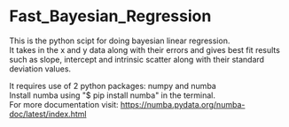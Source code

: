 # Fast_Bayesian_Regression

This is the python scipt for doing bayesian linear regression.<br />
It takes in the x and y data along with their errors and gives best fit results such as slope, intercept and intrinsic scatter along with their standard deviation values.

It requires use of 2 python packages: numpy and numba <br />
Install numba using "$ pip install numba" in the terminal. <br />
For more documentation visit: https://numba.pydata.org/numba-doc/latest/index.html
